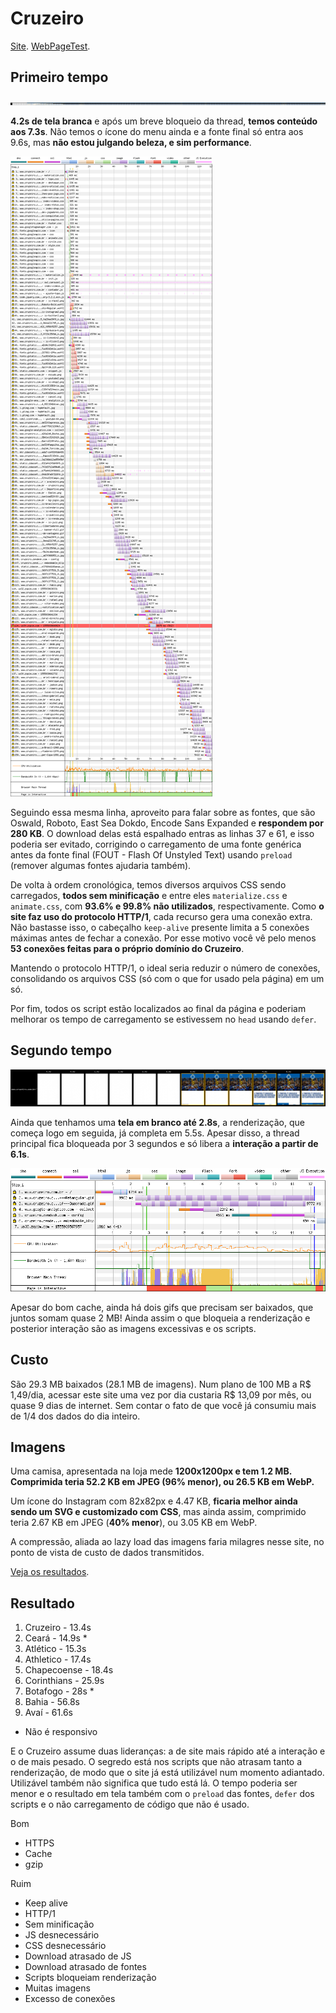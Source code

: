 # Cruzeiro

[Site](https://www.cruzeiro.com.br/). [WebPageTest](https://www.webpagetest.org/result/190422_YE_f3b54d67f740e9fdc6bc2848d58b9cd1/).

## Primeiro tempo

![](imgs/filmstrip-first-view-run-3.png)

**4.2s de tela branca** e após um breve bloqueio da thread, **temos conteúdo aos 7.3s**. Não temos o ícone do menu ainda e a fonte final só entra aos 9.6s, mas **não estou julgando beleza, e sim performance**.

![](imgs/first-view-run-3.png)

Seguindo essa mesma linha, aproveito para falar sobre as fontes, que são Oswald, Roboto, East Sea Dokdo, Encode Sans Expanded e **respondem por 280 KB**. O download delas está espalhado entras as linhas 37 e 61, e isso poderia ser evitado, corrigindo o carregamento de uma fonte genérica antes da fonte final (FOUT - Flash Of Unstyled Text) usando `preload` (remover algumas fontes ajudaria também).

De volta à ordem cronológica, temos diversos arquivos CSS sendo carregados, **todos sem minificação** e entre eles `materialize.css` e `animate.css`, com **93.6% e 99.8% não utilizados**, respectivamente. Como **o site faz uso do protocolo HTTP/1**, cada recurso gera uma conexão extra. Não bastasse isso, o cabeçalho `keep-alive` presente limita a 5 conexões máximas antes de fechar a conexão. Por esse motivo você vê pelo menos **53 conexões feitas para o próprio domínio do Cruzeiro**.

Mantendo o protocolo HTTP/1, o ideal seria reduzir o número de conexões, consolidando os arquivos CSS (só com o que for usado pela página) em um só.

Por fim, todos os script estão localizados ao final da página e poderiam melhorar os tempo de carregamento se estivessem no `head` usando `defer`.

## Segundo tempo

![](imgs/filmstrip-second-view-run-2.png)

Ainda que tenhamos uma **tela em branco até 2.8s**, a renderização, que começa logo em seguida, já completa em 5.5s. Apesar disso, a thread principal fica bloqueada por 3 segundos e só libera a **interação a partir de 6.1s**.

![](imgs/second-view-run-2.png)

Apesar do bom cache, ainda há dois gifs que precisam ser baixados, que juntos somam quase 2 MB! Ainda assim o que bloqueia a renderização e posterior interação são as imagens excessivas e os scripts.

## Custo

São 29.3 MB baixados (28.1 MB de imagens). Num plano de 100 MB a R$ 1,49/dia, acessar este site uma vez por dia custaria R$ 13,09 por mês, ou quase 9 dias de internet. Sem contar o fato de que você já consumiu mais de 1/4 dos dados do dia inteiro.

## Imagens

Uma camisa, apresentada na loja mede **1200x1200px e tem 1.2 MB. Comprimida teria 52.2 KB em JPEG (96% menor), ou 26.5 KB em WebP.**

Um ícone do Instagram com 82x82px e 4.47 KB, **ficaria melhor ainda sendo um SVG e customizado com CSS**, mas ainda assim, comprimido teria 2.67  KB em JPEG (**40% menor**), ou 3.05 KB em WebP.

A compressão, aliada ao lazy load das imagens faria milagres nesse site, no ponto de vista de custo de dados transmitidos.

[Veja os resultados](imgs/squoosh).

## Resultado

1. Cruzeiro - 13.4s
1. Ceará - 14.9s *
1. Atlético - 15.3s
1. Athletico - 17.4s
1. Chapecoense - 18.4s
1. Corinthians - 25.9s
1. Botafogo - 28s *
1. Bahia - 56.8s
1. Avaí - 61.6s

* Não é responsivo

E o Cruzeiro assume duas lideranças: a de site mais rápido até a interação e o de mais pesado. O segredo está nos scripts que não atrasam tanto a renderização, de modo que o site já está utilizável num momento adiantado. Utilizável também não significa que tudo está lá. O tempo poderia ser menor e o resultado em tela também com o `preload` das fontes, `defer` dos scripts e o não carregamento de código que não é usado.

Bom
- HTTPS
- Cache
- gzip

Ruim
- Keep alive
- HTTP/1
- Sem minificação
- JS desnecessário
- CSS desnecessário
- Download atrasado de JS
- Download atrasado de fontes
- Scripts bloqueiam renderização
- Muitas imagens
- Excesso de conexões